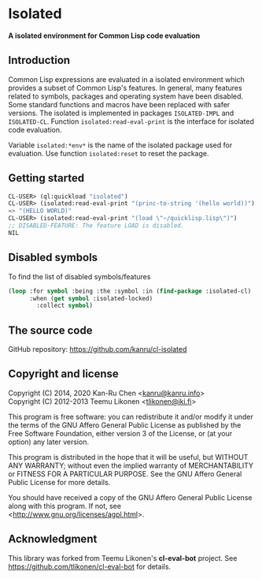Isolated
========

**A isolated environment for Common Lisp code evaluation**

Introduction
------------

Common Lisp expressions are evaluated in a isolated environment
which provides a subset of Common Lisp's features. In general, many
features related to symbols, packages and operating system have been
disabled. Some standard functions and macros have been replaced with
safer versions. The isolated is implemented in packages `ISOLATED-IMPL`
and `ISOLATED-CL`. Function `isolated:read-eval-print` is the interface
for isolated code evaluation.

Variable `isolated:*env*` is the name of the isolated package used
for evaluation. Use function `isolated:reset` to reset the package.

Getting started
---------------

```lisp
CL-USER> (ql:quickload "isolated")
CL-USER> (isolated:read-eval-print "(princ-to-string '(hello world))")
=> "(HELLO WORLD)"
CL-USER> (isolated:read-eval-print "(load \"~/quicklisp.lisp\")")
;; DISABLED-FEATURE: The feature LOAD is disabled.
NIL
```

Disabled symbols
-----------------

To find the list of disabled symbols/features

```lisp
(loop :for symbol :being :the :symbol :in (find-package :isolated-cl)
      :when (get symbol :isolated-locked)
        :collect symbol)
```

The source code
---------------

GitHub repository: <https://github.com/kanru/cl-isolated>


Copyright and license
---------------------

Copyright (C) 2014, 2020 Kan-Ru Chen <<kanru@kanru.info>>  
Copyright (C) 2012-2013 Teemu Likonen <<tlikonen@iki.fi>>  

This program is free software: you can redistribute it and/or modify it
under the terms of the GNU Affero General Public License as published by
the Free Software Foundation, either version 3 of the License, or (at
your option) any later version.

This program is distributed in the hope that it will be useful, but
WITHOUT ANY WARRANTY; without even the implied warranty of
MERCHANTABILITY or FITNESS FOR A PARTICULAR PURPOSE. See the GNU Affero
General Public License for more details.

You should have received a copy of the GNU Affero General Public License
along with this program. If not, see
<<http://www.gnu.org/licenses/agpl.html>>.

Acknowledgment
--------------

This library was forked from Teemu Likonen's **cl-eval-bot** project.
See <https://github.com/tlikonen/cl-eval-bot> for details.

